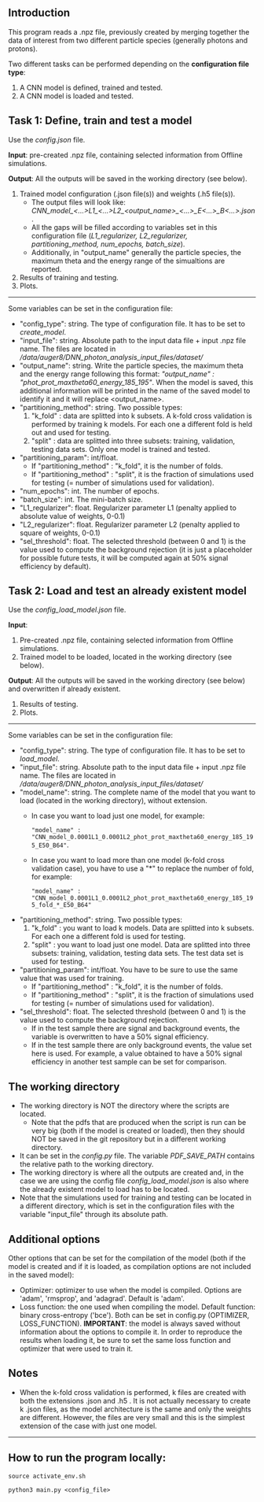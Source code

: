 Introduction
-----------

This program reads a .npz file, previously created by merging together the data of interest 
from two different particle species (generally photons and protons).

Two different tasks can be performed depending on the **configuration file type**:
1) A CNN model is defined, trained and tested.
2) A CNN model is loaded and tested.


Task 1: Define, train and test a model
-----------

Use the *config.json* file.

**Input**: pre-created .npz file, containing selected information from Offline simulations.

**Output**: All the outputs will be saved in the working directory (see below).
1) Trained model configuration (.json file(s)) and weights (.h5 file(s)). 
    - The output files will look like: *CNN_model_<...>L1_<...>L2_<output_name>_<...>_E<...>_B<...>.json*. 
    - All the gaps will be filled according to variables set in this configuration file (*L1_regularizer, L2_regularizer, partitioning_method, num_epochs, batch_size*). 
    - Additionally, in "output_name" generally the particle species, the maximum theta and the energy range of the simualtions are reported.
2) Results of training and testing.
3) Plots.

-------------
Some variables can be set in the configuration file:
- "config_type": string. The type of configuration file. It has to be set to *create_model*.
- "input_file": string. Absolute path to the input data file + input .npz file name. The files are located in */data/auger8/DNN_photon_analysis_input_files/dataset/* 
- "output_name": string. Write the particle species, the maximum theta and the energy range following this format: *"output_name" : "phot_prot_maxtheta60_energy_185_195"*. When the model is saved, this additional information will be printed in the name of the saved model to identify it and it will replace <output_name>. 
- "partitioning_method": string. Two possible types: 
    1) "k_fold" : data are splitted into k subsets. A k-fold cross validation is performed by training k models. For each one a different fold is held out and used for testing.
    2) "split" : data are splitted into three subsets: training, validation, testing data sets. Only one model is trained and tested. 
- "partitioning_param": int/float. 
    - If "partitioning_method" : "k_fold", it is the number of folds. 
    - If "partitioning_method" : "split", it is the fraction of simulations used for testing (= number of simulations used for validation).
- "num_epochs": int. The number of epochs.
- "batch_size": int. The mini-batch size.
- "L1_regularizer": float. Regularizer parameter L1 (penalty applied to absolute value of weights, 0-0.1)
- "L2_regularizer": float. Regularizer parameter L2 (penalty applied to square of weights, 0-0.1)
- "sel_threshold": float. The selected threshold (between 0 and 1) is the value used to compute the background rejection (it is just a placeholder for possible future tests, it will be computed again at 50% signal efficiency by default).


Task 2: Load and test an already existent model
-----------

Use the *config_load_model.json* file.

**Input**: 
1) Pre-created .npz file, containing selected information from Offline simulations.
2) Trained model to be loaded, located in the working directory (see below).

**Output**: All the outputs will be saved in the working directory (see below) and overwritten if already existent.
1) Results of testing.
2) Plots.

-------------
Some variables can be set in the configuration file:
- "config_type": string. The type of configuration file. It has to be set to *load_model*.
- "input_file": string. Absolute path to the input data file + input .npz file name. The files are located in */data/auger8/DNN_photon_analysis_input_files/dataset/* 
- "model_name": string. The complete name of the model that you want to load (located in the working directory), without extension. 
    - In case you want to load just one model, for example: 
    
        ```"model_name" : "CNN_model_0.0001L1_0.0001L2_phot_prot_maxtheta60_energy_185_195_E50_B64"```.
    - In case you want to load more than one model (k-fold cross validation case), you have to use a "\*" to replace the number of fold, for example: 
    
         ```"model_name" : "CNN_model_0.0001L1_0.0001L2_phot_prot_maxtheta60_energy_185_195_fold_*_E50_B64" ```
- "partitioning_method": string. Two possible types: 
    1) "k_fold" : you want to load k models. Data are splitted into k subsets. For each one a different fold is used for testing.
    2) "split" : you want to load just one model. Data are splitted into three subsets: training, validation, testing data sets. The test data set is used for testing. 
- "partitioning_param": int/float. You have to be sure to use the same value that was used for training.
    - If "partitioning_method" : "k_fold", it is the number of folds. 
    - If "partitioning_method" : "split", it is the fraction of simulations used for testing (= number of simulations used for validation).
- "sel_threshold": float. The selected threshold (between 0 and 1) is the value used to compute the background rejection. 
    - If in the test sample there are signal and background events, the variable is overwritten to have a 50% signal efficiency. 
    - If in the test sample there are only background events, the value set here is used. For example, a value obtained to have a 50% signal efficiency in another test sample can be set for comparison.
    


The working directory
-----------------------------
- The working directory is NOT the directory where the scripts are located.
    - Note that the pdfs that are produced when the script is run can be very big (both if the model is created or loaded), then they should NOT be saved in the git repository but in a different working directory.
- It can be set in the *config.py* file. The variable *PDF_SAVE_PATH* contains the relative path to the working directory.
- The working directory is where all the outputs are created and, in the case we are using the config file *config_load_model.json* is also where the already existent model to load has to be located.
- Note that the simulations used for training and testing can be located in a different directory, which is set in the configuration files with the variable "input_file" through its absolute path.


Additional options
-----------------------------
Other options that can be set for the compilation of the model (both if the model is created and if it is loaded, as compilation options are not included in the saved model):
- Optimizer: optimizer to use when the model is compiled. Options are 'adam', 'rmsprop', and 'adagrad'. Default is 'adam'.
- Loss function: the one used when compiling the model. Default function: binary cross-entropy ('bce').
Both can be set in config.py (OPTIMIZER, LOSS_FUNCTION).
**IMPORTANT**: the model is always saved without information about the options to compile it. In order to reproduce the results when loading it, be sure to set the same loss function and optimizer that were used to train it.


Notes
---------------------------
- When the k-fold cross validation is performed, k files are created with both the extensions .json and .h5 . It is not actually necessary to create k .json files, as the model architecture is the same and only the weights are different. However, the files are very small and this is the simplest extension of the case with just one model.


-----------------------------
How to run the program locally:
----------------------------
```source activate_env.sh```

```python3 main.py <config_file>```


